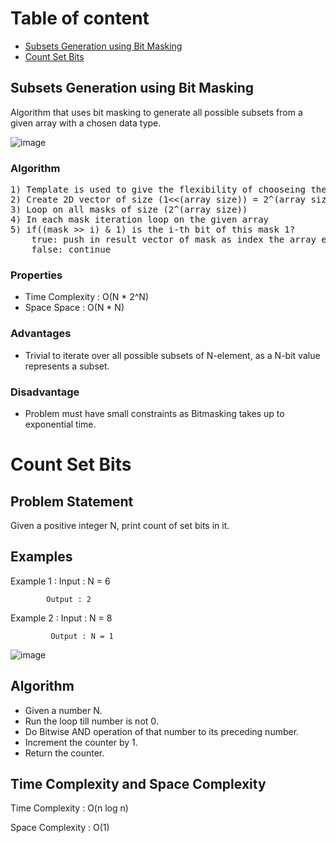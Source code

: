 # Table of content
- [Subsets Generation using Bit Masking](#subsets-generation-using-bit-masking)
- [Count Set Bits](#count-set-bits)

## Subsets Generation using Bit Masking
Algorithm that uses bit masking to generate all possible subsets from a given array with a chosen data type.<br>

![image](https://user-images.githubusercontent.com/29145628/168311842-09469392-c4b9-4472-a03b-24a388a9ecf6.png)

### Algorithm
<pre>
1) Template is used to give the flexibility of chooseing the data type.
2) Create 2D vector of size (1<<(array size)) = 2^(array size)
3) Loop on all masks of size (2^(array size))
4) In each mask iteration loop on the given array
5) if((mask >> i) & 1) is the i-th bit of this mask 1?
    true: push in result vector of mask as index the array element.
    false: continue
</pre>

### Properties

- Time Complexity : O(N * 2^N)
- Space Space : O(N * N)

### Advantages

- Trivial to iterate over all possible subsets of N-element, as a N-bit value represents a subset.

### Disadvantage

- Problem must have small constraints as Bitmasking takes up to exponential time.


# Count Set Bits

## Problem Statement 
Given a positive integer N, print count of set bits in it. 

## Examples
Example 1 : Input : N = 6

            Output : 2

Example 2 :  Input : N = 8

             Output : N = 1
             
 ![image](https://user-images.githubusercontent.com/94545831/169095943-17f56cab-2bea-4ce6-bf8a-cbbfb5abfd9c.png)

            
## Algorithm
- Given a number N.
- Run the loop till number is not 0.
- Do Bitwise AND operation of that number to its preceding number.
- Increment the counter by 1.
- Return the counter.

## Time Complexity and Space Complexity
Time Complexity : O(n log n)

Space Complexity : O(1)
